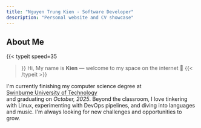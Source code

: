 ```yaml
---
title: "Nguyen Trung Kien - Software Developer"
description: "Personal website and CV showcase"
---
```


## About Me

{{< typeit 
  speed=35
>}}
Hi, My name is <b>Kien</b> — welcome to my space on the internet 🌸
{{< /typeit >}}

I'm currently finishing my computer science degree at  
[Swinburne University of Technology](https://swinburne-vn.edu.vn)  
and graduating on *October, 2025*. Beyond the classroom, I love tinkering with Linux, experimenting with DevOps pipelines, and diving into languages and music. I'm always looking for new challenges and opportunities to grow.